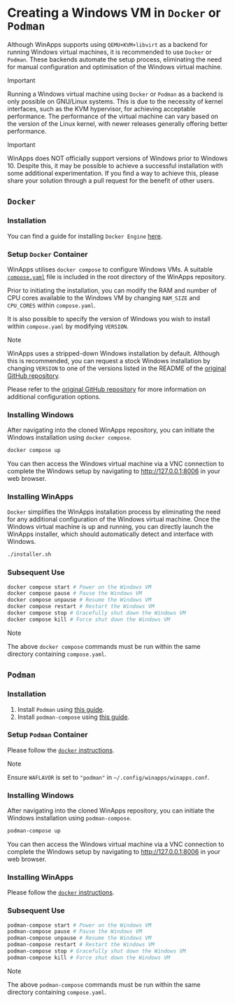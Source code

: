 # Creating a Windows VM in `Docker` or `Podman`
Although WinApps supports using `QEMU+KVM+libvirt` as a backend for running Windows virtual machines, it is recommended to use `Docker` or `Podman`. These backends automate the setup process, eliminating the need for manual configuration and optimisation of the Windows virtual machine.

> [!IMPORTANT]
Running a Windows virtual machine using `Docker` or `Podman` as a backend is only possible on GNU/Linux systems. This is due to the necessity of kernel interfaces, such as the KVM hypervisor, for achieving acceptable performance. The performance of the virtual machine can vary based on the version of the Linux kernel, with newer releases generally offering better performance.

> [!IMPORTANT]
> WinApps does NOT officially support versions of Windows prior to Windows 10. Despite this, it may be possible to achieve a successful installation with some additional experimentation. If you find a way to achieve this, please share your solution through a pull request for the benefit of other users.

## `Docker`
### Installation
You can find a guide for installing `Docker Engine` [here](https://docs.docker.com/engine/install/).

### Setup `Docker` Container
WinApps utilises `docker compose` to configure Windows VMs. A suitable [`compose.yaml`](https://github.com/winapps-org/winapps/blob/main/compose.yaml) file is included in the root directory of the WinApps repository.

Prior to initiating the installation, you can modify the RAM and number of CPU cores available to the Windows VM by changing `RAM_SIZE` and `CPU_CORES` within `compose.yaml`.

It is also possible to specify the version of Windows you wish to install within `compose.yaml` by modifying `VERSION`.

> [!NOTE]
> WinApps uses a stripped-down Windows installation by default. Although this is recommended, you can request a stock Windows installation by changing `VERSION` to one of the versions listed in the README of the [original GitHub repository](https://github.com/dockur/windows).

Please refer to the [original GitHub repository](https://github.com/dockur/windows) for more information on additional configuration options.

### Installing Windows
After navigating into the cloned WinApps repository, you can initiate the Windows installation using `docker compose`.
```bash
docker compose up
```

You can then access the Windows virtual machine via a VNC connection to complete the Windows setup by navigating to http://127.0.0.1:8006 in your web browser.

### Installing WinApps
`Docker` simplifies the WinApps installation process by eliminating the need for any additional configuration of the Windows virtual machine. Once the Windows virtual machine is up and running, you can directly launch the WinApps installer, which should automatically detect and interface with Windows.

```bash
./installer.sh
```

### Subsequent Use
```bash
docker compose start # Power on the Windows VM
docker compose pause # Pause the Windows VM
docker compose unpause # Resume the Windows VM
docker compose restart # Restart the Windows VM
docker compose stop # Gracefully shut down the Windows VM
docker compose kill # Force shut down the Windows VM
```

> [!NOTE]
> The above `docker compose` commands must be run within the same directory containing `compose.yaml`.

## `Podman`
### Installation
1. Install `Podman` using [this guide](https://podman.io/docs/installation).
2. Install `podman-compose` using [this guide](https://github.com/containers/podman-compose?tab=readme-ov-file#installation).

### Setup `Podman` Container
Please follow the [`docker` instructions](#setup-docker-container).

> [!NOTE]
> Ensure `WAFLAVOR` is set to `"podman"` in `~/.config/winapps/winapps.conf`.

### Installing Windows
After navigating into the cloned WinApps repository, you can initiate the Windows installation using `podman-compose`.
```bash
podman-compose up
```

You can then access the Windows virtual machine via a VNC connection to complete the Windows setup by navigating to http://127.0.0.1:8006 in your web browser.

### Installing WinApps
Please follow the [`docker` instructions](#installing-winapps).

### Subsequent Use
```bash
podman-compose start # Power on the Windows VM
podman-compose pause # Pause the Windows VM
podman-compose unpause # Resume the Windows VM
podman-compose restart # Restart the Windows VM
podman-compose stop # Gracefully shut down the Windows VM
podman-compose kill # Force shut down the Windows VM
```

> [!NOTE]
> The above `podman-compose` commands must be run within the same directory containing `compose.yaml`.
